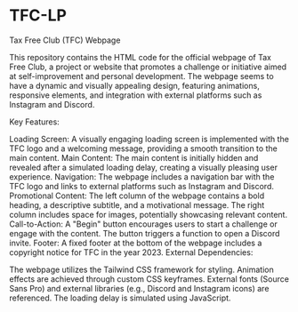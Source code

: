 # TFC-LP
Tax Free Club (TFC) Webpage

This repository contains the HTML code for the official webpage of Tax Free Club, a project or website that promotes a challenge or initiative aimed at self-improvement and personal development. The webpage seems to have a dynamic and visually appealing design, featuring animations, responsive elements, and integration with external platforms such as Instagram and Discord.

Key Features:

Loading Screen: A visually engaging loading screen is implemented with the TFC logo and a welcoming message, providing a smooth transition to the main content.
Main Content: The main content is initially hidden and revealed after a simulated loading delay, creating a visually pleasing user experience.
Navigation: The webpage includes a navigation bar with the TFC logo and links to external platforms such as Instagram and Discord.
Promotional Content: The left column of the webpage contains a bold heading, a descriptive subtitle, and a motivational message. The right column includes space for images, potentially showcasing relevant content.
Call-to-Action: A "Begin" button encourages users to start a challenge or engage with the content. The button triggers a function to open a Discord invite.
Footer: A fixed footer at the bottom of the webpage includes a copyright notice for TFC in the year 2023.
External Dependencies:

The webpage utilizes the Tailwind CSS framework for styling.
Animation effects are achieved through custom CSS keyframes.
External fonts (Source Sans Pro) and external libraries (e.g., Discord and Instagram icons) are referenced.
The loading delay is simulated using JavaScript.
